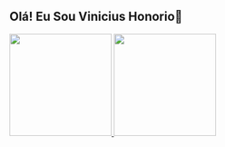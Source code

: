 ## Olá! Eu Sou Vinicius Honorio👋

<div>
  <a href="https://github.com/Honorioo">
  <img height="180em" src="https://github-readme-stats.vercel.app/api?username=Honorioo&show_icons=true&theme=dracula&include_all_commits=true&count_private=true"/>
  <img height="180em" src="https://github-readme-stats.vercel.app/api/top-langs/?username=Honorioo&layout=compact&langs_count=16&theme=dracula"/>
</div>
